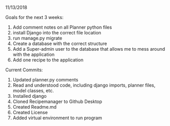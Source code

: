 11/13/2018

Goals for the next 3 weeks:
  1. Add comment notes on all Planner python files
  2. install Django into the correct file location
  3. run manage.py migrate
  4. Create a database with the correct structure 
  5. Add a Super-admin user to the database that allows me to mess around with the application
  6. Add one recipe to the application
 
  
Current Commits:
 1. Updated planner.py comments
 2. Read and understood code, including django imports, planner files, model classes, etc.
 3. Installed django
 4. Cloned Recipemanager to Github Desktop
 5. Created Readme.md
 6. Created License
 7. Added virtual environment to run program
